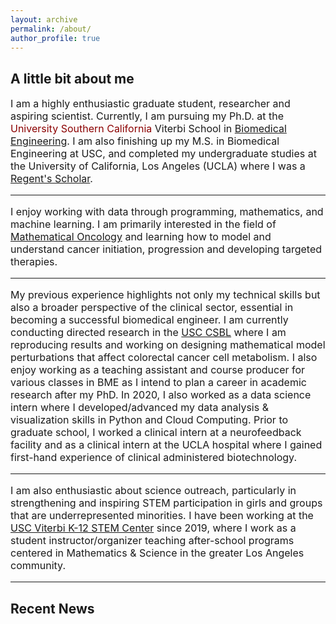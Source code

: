 ```yaml
---
layout: archive
permalink: /about/
author_profile: true
---
```


<h2 class="remove-whitespace">A little bit about me </h2>
<p style="font-size:16px"> I am a highly enthusiastic graduate student, researcher and aspiring scientist. Currently, I am pursuing my Ph.D. at the <font color="darkred">University Southern California</font> Viterbi School in <a href="https://bme.usc.edu/">Biomedical Engineering</a>. I am also finishing up my M.S. in Biomedical Engineering at USC, and completed my undergraduate studies at the University of California, Los Angeles (UCLA) where I was a <a href="https://prospective-ugstudents-ucla.academicworks.com/opportunities/284">Regent's Scholar</a>.
<hr>
<p style="font-size:16px">I enjoy working with data through programming, mathematics, and machine learning. I am primarily interested in the field of <a href="http://mathematical-oncology.org">Mathematical Oncology</a> and learning how to model and understand cancer initiation, progression and developing targeted therapies.
</p>
<hr>
<p style="font-size:16px"> My previous experience highlights not only my technical skills but also a broader perspective of the clinical sector, essential in becoming a successful biomedical engineer. I am currently conducting directed research in the <a href="http://csbl.usc.edu/"> USC CSBL</a> where I am reproducing results and working on designing mathematical model perturbations that affect colorectal cancer cell metabolism. I also enjoy working as a teaching assistant and course producer for various classes in BME as I intend to plan a career in academic research after my PhD. In 2020, I also worked as a data science intern where I developed/advanced my data analysis & visualization skills in Python and Cloud Computing. Prior to graduate school, I worked a clinical intern at a neurofeedback facility and as a clinical intern at the UCLA hospital where I gained first-hand experience of clinical administered biotechnology.</p>
<hr>
<p style="font-size:16px"> I am also enthusiastic about science outreach, particularly in strengthening and inspiring STEM participation in girls and groups that are underrepresented minorities. I have been working at the <a href="https://viterbik12.usc.edu/"> USC Viterbi K-12 STEM Center</a> since 2019, where I work as a student instructor/organizer teaching after-school programs centered in Mathematics & Science in the greater Los Angeles community.
<hr>
<h2 class="remove-whitespace">Recent News</h2>
